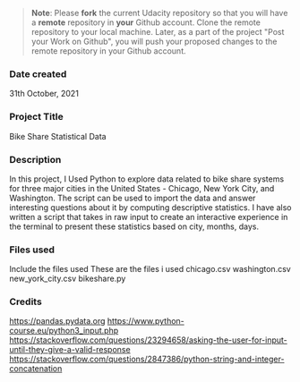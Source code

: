 >**Note**: Please **fork** the current Udacity repository so that you will have a **remote** repository in **your** Github account. Clone the remote repository to your local machine. Later, as a part of the project "Post your Work on Github", you will push your proposed changes to the remote repository in your Github account.

### Date created
31th October, 2021

### Project Title
Bike Share Statistical Data 

### Description
In this project, I Used Python to explore data related to bike share systems for three major cities in the United States - Chicago, New York City, and Washington. The script can be used to import the data and answer interesting questions about it by computing descriptive statistics. I have also written a script that takes in raw input to create an interactive experience in the terminal to present these statistics based on city, months, days.

### Files used
Include the files used
These are the files i used
chicago.csv
washington.csv
new_york_city.csv
bikeshare.py

### Credits
https://pandas.pydata.org
https://www.python-course.eu/python3_input.php
https://stackoverflow.com/questions/23294658/asking-the-user-for-input-until-they-give-a-valid-response
https://stackoverflow.com/questions/2847386/python-string-and-integer-concatenation
